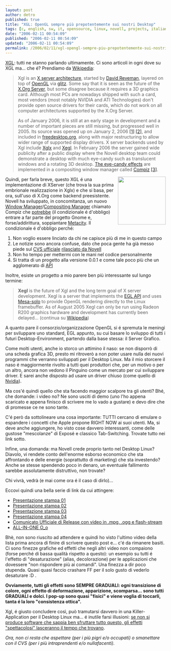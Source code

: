 ```yaml
---
layout: post
author: detro
published: true
title: "XGL: OpenGL sempre più prepotentemente sui nostri Desktop"
tags: [c, english, sw, it, opensource, linux, novell, projects, italian]
date: "2006-02-11 00:54:09"
published: "2006-02-11 00:54:09"
updated: "2006-02-11 00:54:09"
permalink: /2006/02/11/xgl-opengl-sempre-piu-prepotentemente-sui-nostri-desktop/
---
```


<a href="http://freedesktop.org/wiki/Software_2fXgl">XGL</a>: tutti ne stanno parlando ultimamente. Ci sono articoli in ogni dove su XGL ma... che é?
Prendiamo da <a href="http://en.wikipedia.org/wiki/Xgl">Wikipedia</a>:
<blockquote>Xgl is an <a href="http://en.wikipedia.org/wiki/X_Window_System">X server architecture</a>, started by <a href="http://en.wikipedia.org/wiki/David_Reveman">David Reveman</a>, layered on top of <a href="http://en.wikipedia.org/wiki/OpenGL">OpenGL</a> via <a href="http://en.wikipedia.org/wiki/Glitz">glitz</a>. Some say that it is seen as the future of the <a href="http://en.wikipedia.org/wiki/X.Org_Server">X.Org Server</a>, but some disagree because it requires a 3D graphics card. Although most PCs are nowadays shipped with such a card, most vendors (most notably NVIDIA and ATI Technologies) don't provide open source drivers for their cards, which do not work on all computer architectures supported by the X.Org Server.

As of January 2006, it is still at an early stage in development and a number of important pieces are still missing, but progressed well in 2005. Its source was opened up on January 2, 2006 <a href="http://lists.freedesktop.org/archives/xorg/2006-January/011922.html">[1]</a> <a href="http://lwn.net/Articles/166081/">[2]</a>, and included in <a href="http://en.wikipedia.org/wiki/Freedesktop.org">freedesktop.org</a>, along with major restructuring to allow wider range of supported display drivers. X server backends used by Xgl include <a href="http://en.wikipedia.org/wiki/Xgl">Xglx</a> and <a href="http://en.wikipedia.org/wiki/Xgl">Xegl</a>. In February 2006 the server gained wide publicity after a public display where the Novell desktop team could demonstrate a desktop with much eye-candy such as translucent windows and a rotating 3D desktop. <a href="http://www.novell.com/linux/xglrelease/">The eye-candy effects</a> are implemented in a compositing window manager called <a href="http://en.wikipedia.org/wiki/Compiz">Compiz</a> <a href="http://cvs.freedesktop.org/xapps/compiz/">[3]</a>. </blockquote>

<img src="http://www.novell.com/linux/xglrelease/img/transparency1.jpg" align="right" width="150" />
Quindi, per farla breve, questo XGL é una implementazione di XServer (che trova la sua prima embrionale realizzazione in Xglx) e che si basa, per ora, sull'uso di X.Org come backend preesistente. Novell ha sviluppato, in concomitanza, un nuovo <a href="http://en.wikipedia.org/wiki/Window_manager">Window Manager</a>/<a href="http://en.wikipedia.org/wiki/Compositing_manager">Compositing Manager</a> chiamato Compiz che <ins datetime="2006-02-10T22:06:06+00:00">potrebbe</ins> (il condizionale é d'obbligo) entrare a far parte del progetto Gnome e, forse/addirittura, soppiantare <a href="http://en.wikipedia.org/wiki/Metacity">Metacity</a>. Il condizionale é d'obbligo perché:
<ol>
<li>Non voglio essere linciato da chi ne capisce più di me in questo campo</li>
<li>Le notizie sono ancora confuse, dato che poca gente ha già messo piede sul <a href="http://cvs.freedesktop.org/xorg/xserver/xorg/hw/xgl/?only_with_tag=xgl-0-0-1">CVS ufficiale</a> <a href="http://www.novell.com/linux/xglrelease/">rilasciato da Novell</a></li>
<li>Non ho tempo per mettermi con le mani nel codice personalmente</li>
<li>Si tratta di un progetto alla versione 0.0.1 e come tale poco più che un agglomerato di <a href="http://en.wikipedia.org/wiki/API">API</a></li>
</ol>

Inoltre, esiste un progetto a mio parere ben più interessante sul lungo termine:
<blockquote><strong>Xegl</strong> is the future of Xgl and the long term goal of X server development. Xegl is a server that implements the <a href="http://en.wikipedia.org/wiki/Native_Platform_Graphics_Interface">EGL API</a> and uses <a href="http://en.wikipedia.org/wiki/Mesa_3D">Mesa-solo</a> to provide OpenGL rendering directly to the Linux framebuffer. As of August 2005 Xegl can only be run using Radeon R200 graphics hardware and development has currently been delayed... (continua su <a href="http://en.wikipedia.org/wiki/Xgl">Wikipedia</a>)</blockquote>
A quanto pare il consorzio/organizzazione OpenGL si é spremuta le meningi per sviluppare uno standard, EGL appunto, su cui basare lo sviluppo di tutti i futuri Desktop-Environment, partendo dalla base stessa: il Server Grafico.

Come molti utenti, anche io storco un attimino il naso: se non disporrò di una scheda grafica 3D, presto mi ritroverò a non poter usare nulla dei nuovi programmi che verranno sviluppati per il Desktop Linux. Ma il mio storcere il naso é maggiormente rivolto a tutti quei produttori che, per un motivo o per un altro, ancora non vedono il Pinguino come un mercato per cui sviluppare driver. E sarei anche disposto ad usare un driver chiuso (come quello di <a href="http://en.wikipedia.org/wiki/NVIDIA">Nvidia</a>).

Ma cos'é quindi quello che sta facendo maggior scalpore tra gli utenti?
Bhé, che domande: i video no? Ne sono usciti di demo (uno l'ho appena scaricato e appena finisco di scrivere me lo vado a gustare) e devo dire che di promesse ce ne sono tante.

C'é però da sottolineare una cosa importante: TUTTI cercano di emulare o espandere i concetti  che Apple propone RIGHT NOW ai suoi utenti. Ma, si deve anche aggiungere, ho visto cose davvero interessanti, come delle gustose "mescolanze" di Exposé e classico Tab-Switching. Trovate tutto nei link sotto.

Infine, una domanda: ma Novell crede proprio tanto nel Desktop Linux? Diavolo, vi rendete conto dell'enorme esborso economico che sta affrontando e delle energie (soprattutto di marketing) che sta investendo? Anche se stesse spendendo poco in denaro, un eventuale fallimento sarebbe assolutamente distruttivo, non trovate?

Chi vivrà, vedrà (e mai come ora é il caso di dirlo)...

Eccovi quindi una bella serie di link da cui attingere:
<ul>
<li><a href="http://www.linuxedge.org/videos/NLD_SLconf_1.avi">Presentazione stampa 01</a></li>
<li><a href="http://www.linuxedge.org/videos/NLD_SLconf_2.avi">Presentazione stampa 02</a></li>
<li><a href="http://www.linuxedge.org/videos/NLD_SLconf_3.avi">Presentazione stampa 03</a></li>
<li><a href="http://www.linuxedge.org/videos/NLD_SLconf_4.avi">Presentazione stampa 04</a></li>
<li><a href="http://www.novell.com/linux/xglrelease/">Comunicato Ufficiale di Release con video in .mpg, .ogg e flash-stream</a></li>
<li><a href="http://www.freedesktop.org/%7Edavidr/xgl-demo1.xvid.avi">ALL-IN-ONE O_o</a></li>
</ul>

Bhè, non sono riuscito ad attendere e quindi ho visto l'ultimo video della lista prima ancora di finire di scrivere questo post e... c'é da rimanere basiti.
Ci sono finezze grafiche ed effetti che negli altri video non compaiono (forse perché di bassa qualità rispetto a questo): un esempio su tutti é l'effetto di "desaturazione" (alias, decolorazione) per le applicazioni che dovessere "non rispondere più ai comandi". Una finezza a dir poco stupenda. Quasi quasi faccio crashare FF per il solo gusto di vederlo desaturare :D .

<strong>Ovviamente, tutti gli effetti sono SEMPRE GRADUALI: ogni transizione di colore, ogni effetto di deformazione, apparizione, scomparsa... sono tutti GRADUALI e dolci. I pop-up sono quasi "fisici" e viene voglia di toccarli, tanta é la loro "consistenza ottica".</strong>

Xgl, é giusto concludere così, può tramutarsi davvero in una Killer-Application per il Desktop Linux ma... é inutile farsi illusioni: <ins datetime="2006-02-10T23:55:05+00:00">se non si produce software che sappia ben sfruttare tutto questo, gli effetti "spettacolosi" lasceranno il tempo che trovano</ins>.

<em>Ora, non ci resta che aspettare (per i più pigri e/o occupati) o smanettare con il CVS (per i più intraprendenti e/o nullafacenti).</em>
